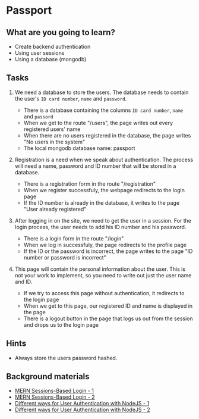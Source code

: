 # Passport

## What are you going to learn?

- Create backend authentication
- Using user sessions
- Using a database (mongodb)

## Tasks

1. We need a database to store the users. The database needs to contain the user's `ID card number`, `name` and `password`.
    - There is a database containing the columns `ID card number`, `name` and `passord`
    - When we get to the route "/users", the page writes out every registered users' name
    - When there are no users registered in the database, the page writes "No users in the system"
    - The local mongodb database name: passport

2. Registration is a need when we speak about authentication. The process will need a name, password and ID number that will be stored in a database.
    - There is a registration form in the route "/registration"
    - When we register successfuly, the webpage redirects to the login page
    - If the ID number is already in the database, it writes to the page "User already registered"

3. After logging in on the site, we need to get the user in a session. For the login process, the user needs to add his ID number and his password.
    - There is a login form in the route "/login"
    - When we log in successfuly, the page redirects to the profile page
    - If the ID or the password is incorrect, the page writes to the page "ID number or password is incorrect"

4. This page will contain the personal information about the user. This is not your work to implement, so you need to write out just the user name and ID.
    - If we try to access this page without authentication, it redirects to the login page
    - When we get to this page, our registered ID and name is displayed in the page
    - There is a logout button in the page that logs us out from the session and drops us to the login page

## Hints

- Always store the users password hashed.

## Background materials

- <i class="far fa-book-open"></i> [MERN Sessions-Based Login - 1](https://www.shawndsilva.com/blog/web-development/MERN-Sessions-Authentication-App-Part-1-Nodejs-and-Express-Backend.html)
- <i class="far fa-book-open"></i> [MERN Sessions-Based Login - 2](https://www.shawndsilva.com/blog/web-development/REACT-REDUX-TURORIAL.html)
- <i class="far fa-book-open"></i> [Different ways for User Authentication with NodeJS - 1](https://dev.to/lavig10/different-ways-for-user-authentication-with-nodejs-1odj/)
- <i class="far fa-book-open"></i> [Different ways for User Authentication with NodeJS - 2](https://dev.to/lavig10/different-ways-for-user-authentication-with-nodejs-part-2-jwt-3h0p/)
